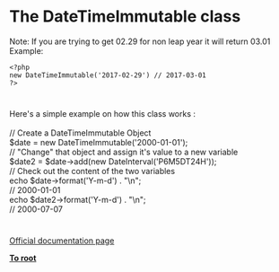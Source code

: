 # The DateTimeImmutable class



Note: If you are trying to get 02.29 for non leap year it will return 03.01<br>Example: <br>

```
<?php 
new DateTimeImmutable('2017-02-29') // 2017-03-01
?>
```
  

#

Here&apos;s a simple example on how this class works :<br><br>    // Create a DateTimeImmutable Object<br>    $date = new DateTimeImmutable(&apos;2000-01-01&apos;);<br>    // "Change" that object and assign it&apos;s value to a new variable<br>    $date2 = $date-&gt;add(new DateInterval(&apos;P6M5DT24H&apos;));<br>    // Check out the content of the two variables<br>    echo $date-&gt;format(&apos;Y-m-d&apos;) . "\n";<br>    // 2000-01-01<br>    echo $date2-&gt;format(&apos;Y-m-d&apos;) . "\n";<br>    // 2000-07-07  

#

[Official documentation page](https://www.php.net/manual/en/class.datetimeimmutable.php)

**[To root](/README.md)**